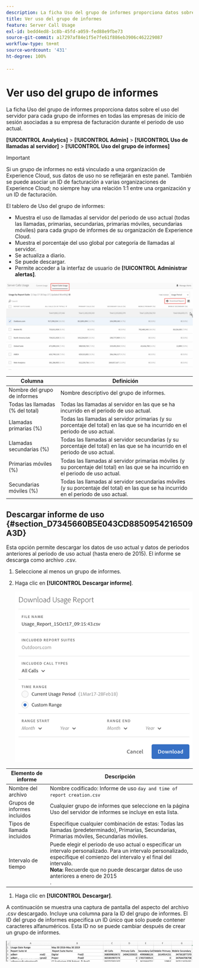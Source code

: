 ```yaml
---
description: La ficha Uso del grupo de informes proporciona datos sobre el uso del servidor para cada grupo de informes en todas las empresas de inicio de sesión asociadas a su empresa de facturación durante el periodo de uso actual.
title: Ver uso del grupo de informes
feature: Server Call Usage
exl-id: bedd4ed8-1c8b-45fd-a059-fed88e9fbe73
source-git-commit: a17297af84e1f5e7fe61f886eb3906c462229087
workflow-type: tm+mt
source-wordcount: '431'
ht-degree: 100%

---
```


# Ver uso del grupo de informes

La ficha Uso del grupo de informes proporciona datos sobre el uso del servidor para cada grupo de informes en todas las empresas de inicio de sesión asociadas a su empresa de facturación durante el periodo de uso actual.

**[!UICONTROL Analytics]** > **[!UICONTROL Admin]** > **[!UICONTROL Uso de llamadas al servidor]** > **[!UICONTROL Uso del grupo de informes]**

>[!IMPORTANT]
>
>Si un grupo de informes no está vinculado a una organización de Experience Cloud, sus datos de uso no se reflejarán en este panel. También se puede asociar un ID de facturación a varias organizaciones de Experience Cloud; no siempre hay una relación 1:1 entre una organización y un ID de facturación.

El tablero de Uso del grupo de informes:

* Muestra el uso de llamadas al servidor del periodo de uso actual (todas las llamadas, primarias, secundarias, primarias móviles, secundarias móviles) para cada grupo de informes de su organización de Experience Cloud.
* Muestra el porcentaje del uso global por categoría de llamadas al servidor.
* Se actualiza a diario.
* Se puede descargar.
* Permite acceder a la interfaz de usuario de **[!UICONTROL Administrar alertas]**.

![](/help/admin/admin/c-server-call-usage/assets/report-suite-usage.png)

| Columna | Definición |
|--- |--- |
| Nombre del grupo de informes | Nombre descriptivo del grupo de informes. |
| Todas las llamadas (% del total) | Todas las llamadas al servidor en las que se ha incurrido en el periodo de uso actual. |
| Llamadas primarias (%) | Todas las llamadas al servidor primarias (y su porcentaje del total) en las que se ha incurrido en el periodo de uso actual. |
| Llamadas secundarias (%) | Todas las llamadas al servidor secundarias (y su porcentaje del total) en las que se ha incurrido en el periodo de uso actual. |
| Primarias móviles (%) | Todas las llamadas al servidor primarias móviles (y su porcentaje del total) en las que se ha incurrido en el periodo de uso actual. |
| Secundarias móviles (%) | Todas las llamadas al servidor secundarias móviles (y su porcentaje del total) en las que se ha incurrido en el periodo de uso actual. |


## Descargar informe de uso {#section_D7345660B5E043CD8850954216509A3D}

Esta opción permite descargar los datos de uso actual y datos de periodos anteriores al periodo de uso actual (hasta enero de 2015). El informe se descarga como archivo .csv.

1. Seleccione al menos un grupo de informes.
1. Haga clic en **[!UICONTROL Descargar informe]**.

   ![](/help/admin/admin/c-server-call-usage/assets/download_report.png)

| Elemento de informe | Descripción |
|--- |--- |
| Nombre del archivo | Nombre codificado: Informe de uso `day and time of report creation.csv` |
| Grupos de informes incluidos | Cualquier grupo de informes que seleccione en la página Uso del servidor de informes se incluye en esta lista. |
| Tipos de llamada incluidos | Especifique cualquier combinación de estas: Todas las llamadas (predeterminado), Primarias, Secundarias, Primarias móviles, Secundarias móviles. |
| Intervalo de tiempo | Puede elegir el periodo de uso actual o especificar un intervalo personalizado.  Para un intervalo personalizado, especifique el comienzo del intervalo y el final del intervalo. <br>**Nota:** Recuerde que no puede descargar datos de uso anteriores a enero de 2015 </br>. |

1. Haga clic en **[!UICONTROL Descargar]**.

A continuación se muestra una captura de pantalla del aspecto del archivo .csv descargado. Incluye una columna para la ID del grupo de informes. El ID del grupo de informes especifica un ID único que solo puede contener caracteres alfanuméricos. Esta ID no se puede cambiar después de crear un grupo de informes.

![](/help/admin/admin/c-server-call-usage/assets/download-usage.png)
